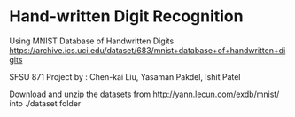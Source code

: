 # Hand-written Digit Recognition

Using MNIST Database of Handwritten Digits
https://archive.ics.uci.edu/dataset/683/mnist+database+of+handwritten+digits

SFSU 871 Project by : Chen-kai Liu, Yasaman Pakdel, Ishit Patel

Download and unzip the datasets from http://yann.lecun.com/exdb/mnist/ into ./dataset folder

